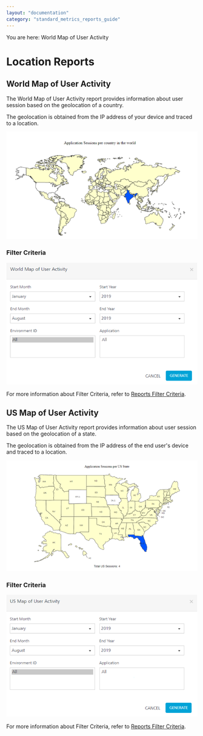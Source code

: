 ```yaml
---
layout: "documentation"
category: "standard_metrics_reports_guide"
---
```

                            

You are here: World Map of User Activity

Location Reports
================

World Map of User Activity
--------------------------

The World Map of User Activity report provides information about user session based on the geolocation of a country.

The geolocation is obtained from the IP address of your device and traced to a location.

![](../Resources/Images/Standard_Reports/World_Map_of_User_Activity_639x360.png)

### Filter Criteria

![](../Resources/Images/Filter_Criteria/WorldMap_FilterCriteria.PNG)

For more information about Filter Criteria, refer to [Reports Filter Criteria](Reports_Filter_Criteria.html).

US Map of User Activity
-----------------------

The US Map of User Activity report provides information about user session based on the geolocation of a state.

The geolocation is obtained from the IP address of the end user's device and traced to a location.

![](../Resources/Images/Standard_Reports/US_Map_of_User_Activity_638x370.png)

### Filter Criteria

![](../Resources/Images/Filter_Criteria/USMap_FilterCriteria.PNG)

For more information about Filter Criteria, refer to [Reports Filter Criteria](Reports_Filter_Criteria.html).
